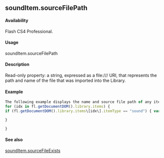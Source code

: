 ## soundItem.sourceFilePath

#### Availability

Flash CS4 Professional.

#### Usage

soundItem.sourceFilePath

#### Description

Read-only property: a string, expressed as a file:/// URI, that represents the path and name of the file that was imported into the Library.

#### Example

```javascript
The following example displays the name and source file path of any items in the library that are of type "sound":
for (idx in fl.getDocumentDOM().library.items) {
if (fl.getDocumentDOM().library.items\[idx\].itemType == "sound") { var myItem = fl.getDocumentDOM().library.items\[idx\]; fl.trace(myItem.name + " source is " + myItem.sourceFilePath);

}

}

```
#### See also

[soundItem.sourceFileExists](#!AdobeDocs/developers-animatesdk-docs/test/SoundItem_object/soundIt10.md)
